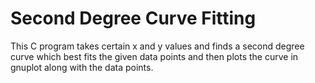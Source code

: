 # Second Degree Curve Fitting
This C program takes certain x and y values and finds a second degree curve which best fits the given data points and then plots the curve in gnuplot along with the data points.
